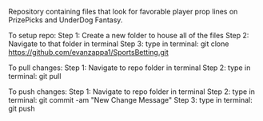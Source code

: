 Repository containing files that look for favorable player prop lines on PrizePicks and UnderDog Fantasy.

To setup repo:
	Step 1: Create a new folder to house all of the files
	Step 2: Navigate to that folder in terminal
	Step 3: type in terminal: git clone https://github.com/evanzappa1/SportsBetting.git

To pull changes:
	Step 1: Navigate to repo folder in terminal
	Step 2: type in terminal: git pull

To push changes:
	Step 1: Navigate to repo folder in terminal
	Step 2: type in terminal: git commit -am "New Change Message"
	Step 3: type in terminal: git push
